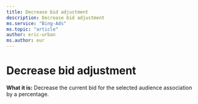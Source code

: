 ```yaml
---
title: Decrease bid adjustment
description: Decrease bid adjustment
ms.service: "Bing-Ads"
ms.topic: "article"
author: eric-urban
ms.author: eur
---
```


# Decrease bid adjustment

**What it is:**  Decrease the current bid for the selected audience association by a percentage.


